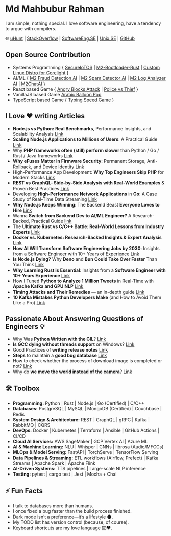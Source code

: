 # Md Mahbubur Rahman  

I am simple, nothing special. I love software engineering, have a tendency to argue with compilers.

🌐 [uHunt](https://uhunt.onlinejudge.org/id/33572)  | [StackOverflow](https://stackoverflow.com/users/1599736/md-mahbubur-rahman) | [SoftwareEng.SE](https://softwareengineering.stackexchange.com/users/63715/md-mahbubur-rahman) | [Unix.SE](https://unix.stackexchange.com/users/23069/md-mahbubur-rahman) | [GitHub](https://github.com/m-a-h-b-u-b)


## Open Source Contribution  
- Systems Programming { [SecureIoTOS](https://github.com/m-a-h-b-u-b/SecureIoTOS) | [M2-Bootloader-Rust](https://github.com/m-a-h-b-u-b/M2-Bootloader-Rust) | [Custom Linux Distro for Corelight](https://github.com/m-a-h-b-u-b/custom-linux-distro-corelight) } 
- AI/ML { [M2 Fraud Detection AI](https://github.com/m-a-h-b-u-b/M2-Fraud-Detection-AI) | [M2 Spam Detector AI](https://github.com/m-a-h-b-u-b/M2-Spam-Detector-AI) | [M2 Log Analyzer AI](https://github.com/m-a-h-b-u-b/M2-Log-Analyzer-AI) | [M2ChatAI](https://github.com/m-a-h-b-u-b/M2ChatAI) }
- React based Game { [Angry Blocks Attack](https://github.com/m-a-h-b-u-b/angry-blocks-attack) | [Police vs Thief](https://github.com/m-a-h-b-u-b/police-vs-thief-game-reactjs) }
- VanillaJS based Game  [Arabic Balloon Pop](https://github.com/m-a-h-b-u-b/arabic-balloon-pop)
- TypeScript based Game { [Typing Speed Game](https://m-a-h-b-u-b.github.io/typing-speed-game/) }  

## I Love ❤️ writing Articles
- **Node.js vs Python: Real Benchmarks**, Performance Insights, and Scalability Analysis [Link](https://dev.to/m-a-h-b-u-b/nodejs-vs-python-real-benchmarks-performance-insights-and-scalability-analysis-4dm5)
- **Scaling Node.js Applications to Millions of Users**: A Practical Guide [Link](https://dev.to/m-a-h-b-u-b/scaling-nodejs-applications-to-millions-of-users-a-practical-guide-3mpm)
- Why **PHP frameworks often (still) perform slower** than Python / Go / Rust / Java frameworks [Link](https://dev.to/m-a-h-b-u-b/why-php-frameworks-often-still-perform-slower-than-python-go-rust-java-frameworks-4457)
- **Why eFuses Matter in Firmware Security**: Permanent Storage, Anti-Rollback, and Device Identity [Link](https://dev.to/m-a-h-b-u-b/why-efuses-matter-in-firmware-security-permanent-storage-anti-rollback-and-device-identity-4fon)
- High-Performance App Development: **Why Top Engineers Skip PHP** for Modern Stacks [Link](https://dev.to/m-a-h-b-u-b/high-performance-app-development-why-top-engineers-skip-php-for-modern-stacks-259a)
- **REST vs GraphQL: Side-by-Side Analysis with Real-World Examples** & Proven Best Practices [Link](https://dev.to/m-a-h-b-u-b/rest-vs-graphql-side-by-side-analysis-with-real-world-examples-proven-best-practices-47i3)
- Developing **High-Performance Network Applications** in **Go**: A Case Study of Real-Time Data Streaming [Link](https://dev.to/m-a-h-b-u-b/developing-high-performance-network-applications-in-go-a-case-study-of-real-time-data-streaming-2b77) 
- **Why Node.js Keeps Winning**: The Backend Beast **Everyone Loves to Hire** [Link](https://dev.to/m-a-h-b-u-b/why-nodejs-keeps-winning-the-backend-beast-everyone-loves-to-hire-3cip)
- Wanna **Switch from Backend Dev to AI/ML Engineer?** A Research-Backed, Practical Guide [link](https://dev.to/m-a-h-b-u-b/wanna-switch-from-backend-dev-to-aiml-engineer-a-research-backed-practical-guide-2pnh)
- The **Ultimate Rust vs C/C++ Battle: Real-World Lessons from Industry Experts** [Link](https://dev.to/m-a-h-b-u-b/the-ultimate-rust-vs-cc-battle-real-world-lessons-from-industry-experts-4pf4)
- **Docker vs. Kubernetes: Research-Backed Insights & Expert Analysis** [Link](https://dev.to/m-a-h-b-u-b/docker-vs-kubernetes-research-backed-insights-expert-analysis-fjd)
- **How AI Will Transform Software Engineering Jobs by 2030**: Insights from a Software Engineer with 10+ Years of Experience [Link](https://dev.to/m-a-h-b-u-b/how-ai-will-transform-software-engineering-jobs-by-2030-insights-from-a-software-engineer-with-10-2jh2)
- **Is Node.js Dying?** Why **Deno** and **Bun** **Could Take Over Faster** Than You Think [Link](https://dev.to/m-a-h-b-u-b/is-nodejs-dying-why-deno-and-bun-could-take-over-faster-than-you-think-3mp)
- **Why Learning Rust is Essential**: Insights from a **Software Engineer with 10+ Years Experience**  [Link](https://dev.to/m-a-h-b-u-b/why-learning-rust-is-essential-insights-from-a-software-engineer-with-10-years-experience-16fg) 
- How I Tuned **Python to Analyze 1 Million Tweets** in Real-Time with **Apache Kafka and GPU NLP** [Link](https://dev.to/m-a-h-b-u-b/how-i-tuned-python-to-analyze-1-million-tweets-in-real-time-with-apache-kafka-and-gpu-nlp-31a8)
- **Timing Attacks and Their Remedies** — an in-depth guide [Link](https://dev.to/m-a-h-b-u-b/timing-attacks-and-their-remedies-an-in-depth-guide-2j4)
- **10 Kafka Mistakes Python Developers Make** (and How to Avoid Them Like a Pro) [Link](https://dev.to/m-a-h-b-u-b/10-kafka-mistakes-python-developers-make-and-how-to-avoid-them-like-a-pro-55cl)

## Passionate About Answering Questions of Engineers 💡 
- Why Was **Python Written with the GIL**? [Link](https://softwareengineering.stackexchange.com/questions/186889/why-was-python-written-with-the-gil/186909#186909)
- **Is GCC dying without threads support** on Windows? [Link](https://softwareengineering.stackexchange.com/questions/195639/is-gcc-dying-without-threads-support-on-windows/195731#195731)
- Good Practices of **writing release notes** [Link](https://softwareengineering.stackexchange.com/questions/167578/good-practices-of-writing-release-notes/167579#167579)
- **Steps** to maintain a **good bug database** [Link](https://softwareengineering.stackexchange.com/questions/167726/steps-to-maintain-a-good-bug-database/167728#167728)
- How to check whether the process of download image is completed or not? [Link](https://stackoverflow.com/questions/13965294/how-to-check-whether-the-process-of-download-image-is-completed-or-not/13965460#13965460)
- Why do **we move the world instead of the camera**? [Link](https://gamedev.stackexchange.com/questions/40741/why-do-we-move-the-world-instead-of-the-camera/40746#40746)

## 🛠️ Toolbox

- **Programming:** Python |  Rust | Node.js | Go (Certified) | C/C++ 
- **Databases:**  PostgreSQL |  MySQL |  MongoDB (Certified) |  Couchbase |  Redis  
- **System Design & Architecture:**  REST |  GraphQL | gRPC |  Kafka |  RabbitMQ |  CQRS  
- **DevOps:**  Docker |  Kubernetes |  Terraform |  Ansible |  GitHub Actions |  CI/CD  
- **Cloud AI Services:**  AWS SageMaker | GCP Vertex AI | Azure ML  
- **AI & Machine Learning:**  NLU | Whisper | CNNs | librosa (Audio/MFCCs)  
- **MLOps & Model Serving:**  FastAPI |  TorchServe |  TensorFlow Serving  
- **Data Pipelines & Streaming:** ETL workflows (Airflow, Prefect) |  Kafka Streams |  Apache Spark |  Apache Flink  
- **AI-Driven Systems:** TTS pipelines | Large-scale NLP inference  
- **Testing:**  pytest | cargo test | Jest | Mocha + Chai  

## ⚡ Fun Facts
- I talk to databases more than humans.
- I once fixed a bug faster than the build process finished.  
- Dark mode isn’t a preference—it’s a lifestyle 🌑.  
- My TODO list has version control (because, of course).  
- Keyboard shortcuts are my love language ⌨️❤️.  


